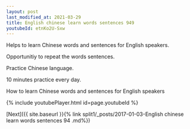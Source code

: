 ```yaml
---
layout: post
last_modified_at: 2021-03-29
title: English chinese learn words sentences 949 
youtubeId: etnKo2U-Sxw
---
```

 
 
Helps to learn Chinese words and sentences for English speakers.

Opportunitiy to repeat the words sentences. 

Practice Chinese language. 
 
10 minutes practice every day. 
 
How to learn Chinese words and sentences for English speakers 
 
{% include youtubePlayer.html id=page.youtubeId %}
 
 
[Next]({{ site.baseurl }}{% link  split1/_posts/2017-01-03-English chinese learn words sentences 94 .md%})
 
